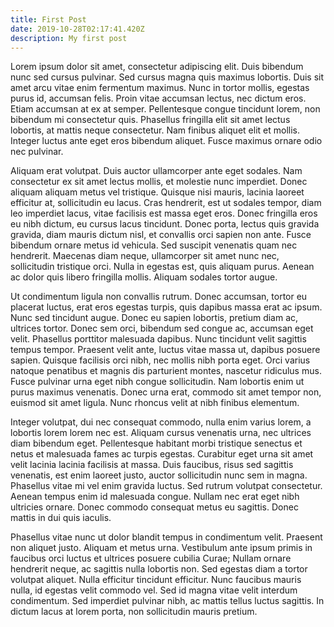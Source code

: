 ```yaml
---
title: First Post
date: 2019-10-28T02:17:41.420Z
description: My first post
---
```

Lorem ipsum dolor sit amet, consectetur adipiscing elit. Duis bibendum nunc sed cursus pulvinar. Sed cursus magna quis maximus lobortis. Duis sit amet arcu vitae enim fermentum maximus. Nunc in tortor mollis, egestas purus id, accumsan felis. Proin vitae accumsan lectus, nec dictum eros. Etiam accumsan at ex at semper. Pellentesque congue tincidunt lorem, non bibendum mi consectetur quis. Phasellus fringilla elit sit amet lectus lobortis, at mattis neque consectetur. Nam finibus aliquet elit et mollis. Integer luctus ante eget eros bibendum aliquet. Fusce maximus ornare odio nec pulvinar.



Aliquam erat volutpat. Duis auctor ullamcorper ante eget sodales. Nam consectetur ex sit amet lectus mollis, et molestie nunc imperdiet. Donec aliquam aliquam metus vel tristique. Quisque nisi mauris, lacinia laoreet efficitur at, sollicitudin eu lacus. Cras hendrerit, est ut sodales tempor, diam leo imperdiet lacus, vitae facilisis est massa eget eros. Donec fringilla eros eu nibh dictum, eu cursus lacus tincidunt. Donec porta, lectus quis gravida gravida, diam mauris dictum nisl, et convallis orci sapien non ante. Fusce bibendum ornare metus id vehicula. Sed suscipit venenatis quam nec hendrerit. Maecenas diam neque, ullamcorper sit amet nunc nec, sollicitudin tristique orci. Nulla in egestas est, quis aliquam purus. Aenean ac dolor quis libero fringilla mollis. Aliquam sodales tortor augue.



Ut condimentum ligula non convallis rutrum. Donec accumsan, tortor eu placerat luctus, erat eros egestas turpis, quis dapibus massa erat ac ipsum. Nunc sed tincidunt augue. Donec eu sapien lobortis, pretium diam ac, ultrices tortor. Donec sem orci, bibendum sed congue ac, accumsan eget velit. Phasellus porttitor malesuada dapibus. Nunc tincidunt velit sagittis tempus tempor. Praesent velit ante, luctus vitae massa ut, dapibus posuere sapien. Quisque facilisis orci nibh, nec mollis nibh porta eget. Orci varius natoque penatibus et magnis dis parturient montes, nascetur ridiculus mus. Fusce pulvinar urna eget nibh congue sollicitudin. Nam lobortis enim ut purus maximus venenatis. Donec urna erat, commodo sit amet tempor non, euismod sit amet ligula. Nunc rhoncus velit at nibh finibus elementum.



Integer volutpat, dui nec consequat commodo, nulla enim varius lorem, a lobortis lorem lorem nec est. Aliquam cursus venenatis urna, nec ultrices diam bibendum eget. Pellentesque habitant morbi tristique senectus et netus et malesuada fames ac turpis egestas. Curabitur eget urna sit amet velit lacinia lacinia facilisis at massa. Duis faucibus, risus sed sagittis venenatis, est enim laoreet justo, auctor sollicitudin nunc sem in magna. Phasellus vitae mi vel enim gravida luctus. Sed rutrum volutpat consectetur. Aenean tempus enim id malesuada congue. Nullam nec erat eget nibh ultricies ornare. Donec commodo consequat metus eu sagittis. Donec mattis in dui quis iaculis.



Phasellus vitae nunc ut dolor blandit tempus in condimentum velit. Praesent non aliquet justo. Aliquam et metus urna. Vestibulum ante ipsum primis in faucibus orci luctus et ultrices posuere cubilia Curae; Nullam ornare hendrerit neque, ac sagittis nulla lobortis non. Sed egestas diam a tortor volutpat aliquet. Nulla efficitur tincidunt efficitur. Nunc faucibus mauris nulla, id egestas velit commodo vel. Sed id magna vitae velit interdum condimentum. Sed imperdiet pulvinar nibh, ac mattis tellus luctus sagittis. In dictum lacus at lorem porta, non sollicitudin mauris pretium.
